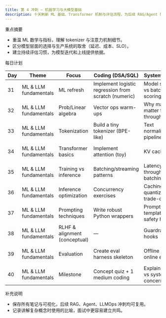 ```yaml
---
title: 第 4 冲刺 — 机器学习与大模型基础
description: 十天刷新 ML 基础、Transformer 机制与评估流程，为后续 RAG/Agent 做准备。
---
```


重点摘要

- 重温 ML 数学与指标，理解 tokenizer 与注意力机制细节。
- 区分模型层面的选择与生产系统的取舍（延迟、成本、SLO）。
- 建立持续评估习惯，为模型迭代和上线提供依据。

每日计划

| Day | Theme | Focus | Coding (DSA/SQL) | System Design | ML/LLM | Build/Project | Behavioral/Portfolio | Checkpoint |
| --- | --- | --- | --- | --- | --- | --- | --- | --- |
| 31 | ML & LLM fundamentals | ML refresh | Implement logistic regression from scratch (numeric) | Model serving vs batch scoring | Bias/variance, metrics (precision/recall/F1) | Notes + flashcards | Explain a trade-off decision | — |
| 32 | ML & LLM fundamentals | Prob/Linear algebra | Vector ops warm-ups | Why matrix ops matter for throughput | Distributions, Bayes, matrix intuition | Math snippets notebook | Explain assumptions plainly | — |
| 33 | ML & LLM fundamentals | Tokenization | Build a tiny tokenizer (BPE-like) | Text normalization pipelines | Embedding vs token vocab | Tokenizer playground | ELI5: tokenization | — |
| 34 | ML & LLM fundamentals | Transformer basics | Implement attention (toy) | KV cache idea | Attention & positional encodings | Attention demo notebook | Explain attention simply | — |
| 35 | ML & LLM fundamentals | Training vs inference | Batching/streaming patterns | Latency vs throughput; batching | Fine-tuning vs LoRA vs prompting | Pros/cons matrix | Story: choose right approach | — |
| 36 | ML & LLM fundamentals | Inference optimization | Concurrency exercises | Caching, quantization trade-offs | Sampling, temperature, top-k/p | Latency experiments | Explain SLO thinking | — |
| 37 | ML & LLM fundamentals | Prompting techniques | Write robust Python wrappers | Prompt templating & safety hooks | Few-shot, self-consistency | Prompt cookbook | Story: reduced hallucinations | — |
| 38 | ML & LLM fundamentals | RLHF & alignment (conceptual) | — | Guardrails/HITL hooks | Labeling → reward → policy tuning | Alignment notes | Story: ethics & compliance | — |
| 39 | ML & LLM fundamentals | Evaluation | Create eval harness skeleton | Offline vs online eval loop | Accuracy, groundedness, latency, cost | Eval dashboard sketch | Story: measured what matters | — |
| 40 | ML & LLM fundamentals | Milestone | Concept quiz + 1 medium coding | Explain model vs system concerns | Flashcard review | Publish “LLM Fundamentals” notes | Peer Q&A | Milestone 4 |

补充说明

- 保存所有笔记与可视化，后续 RAG、Agent、LLMOps 冲刺均可复用。
- 记录讲解复杂概念时使用的比喻，面试中更容易建立共鸣。
